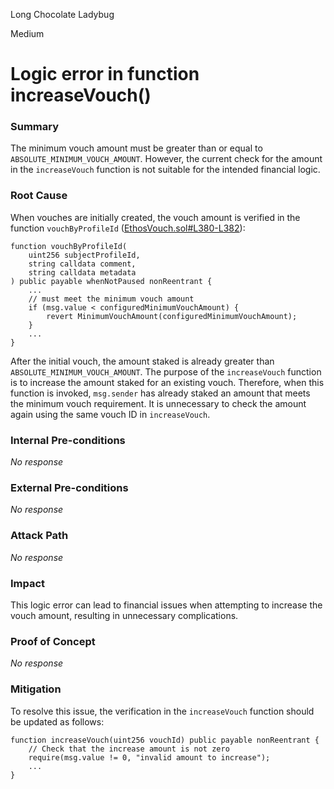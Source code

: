 Long Chocolate Ladybug

Medium

# Logic error in function increaseVouch()

### Summary

The minimum vouch amount must be greater than or equal to `ABSOLUTE_MINIMUM_VOUCH_AMOUNT`. However, the current check for the amount in the `increaseVouch` function is not suitable for the intended financial logic.

### Root Cause

When vouches are initially created, the vouch amount is verified in the function `vouchByProfileId` ([EthosVouch.sol#L380-L382](https://github.com/sherlock-audit/2024-11-ethos-network-ii/blob/main/ethos/packages/contracts/contracts/EthosVouch.sol#L380C5-L382C6)):

```solidity
function vouchByProfileId(
    uint256 subjectProfileId,
    string calldata comment,
    string calldata metadata
) public payable whenNotPaused nonReentrant {
    ...
    // must meet the minimum vouch amount
    if (msg.value < configuredMinimumVouchAmount) {
        revert MinimumVouchAmount(configuredMinimumVouchAmount);
    }
    ...
}
```

After the initial vouch, the amount staked is already greater than `ABSOLUTE_MINIMUM_VOUCH_AMOUNT`. The purpose of the `increaseVouch` function is to increase the amount staked for an existing vouch. Therefore, when this function is invoked, `msg.sender` has already staked an amount that meets the minimum vouch requirement. It is unnecessary to check the amount again using the same vouch ID in `increaseVouch`.

### Internal Pre-conditions

_No response_

### External Pre-conditions

_No response_

### Attack Path

_No response_

### Impact

This logic error can lead to financial issues when attempting to increase the vouch amount, resulting in unnecessary complications.

### Proof of Concept

_No response_

### Mitigation

To resolve this issue, the verification in the `increaseVouch` function should be updated as follows:

```solidity
function increaseVouch(uint256 vouchId) public payable nonReentrant {
    // Check that the increase amount is not zero
    require(msg.value != 0, "invalid amount to increase");
    ...
}
```